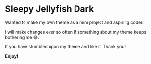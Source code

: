 # Sleepy Jellyfish Dark

Wanted to make my own theme as a mini project and aspiring coder. 

I will make changes ever so often if something about my theme keeps bothering me 😅.

If you have stumbled upon my theme and like it, Thank you! 

**Enjoy!**
